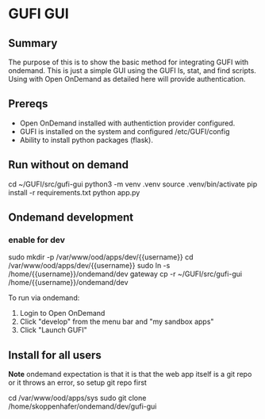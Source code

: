 # GUFI GUI

## Summary
The purpose of this is to show the basic method for integrating GUFI with ondemand.  This is just a simple GUI using the GUFI ls, stat, and find scripts.   Using with Open OnDemand as detailed here will provide authentication. 

## Prereqs 

- Open OnDemand installed with authentiction provider configured.
- GUFI is installed on the system and configured /etc/GUFI/config
- Ability to install python packages (flask).

## Run without on demand

cd ~/GUFI/src/gufi-gui
python3 -m venv .venv
source .venv/bin/activate
pip install -r requirements.txt
python app.py

## Ondemand development 

### enable for dev
sudo mkdir -p /var/www/ood/apps/dev/{{username}}
cd /var/www/ood/apps/dev/{{username}}
sudo ln -s /home/{{username}}/ondemand/dev gateway
cp -r ~/GUFI/src/gufi-gui /home/{{username}}/ondemand/dev

To run via ondemand:
1. Login to Open OnDemand
2. Click "develop" from the menu bar and "my sandbox apps"
3. Click "Launch GUFI" 

## Install for all users 

**Note** ondemand expectation is that it is that the web app itself is a git repo or it throws an error, so setup git repo first

cd /var/www/ood/apps/sys
sudo git clone /home/skoppenhafer/ondemand/dev/gufi-gui
